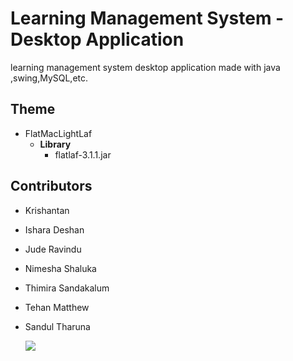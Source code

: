 # Learning Management System - Desktop Application

learning management system desktop application made with java ,swing,MySQL,etc.

## Theme 
- FlatMacLightLaf
  - **Library**
    - flatlaf-3.1.1.jar  

## Contributors
- Krishantan
- Ishara Deshan
- Jude Ravindu
- Nimesha Shaluka
- Thimira Sandakalum
- Tehan Matthew
- Sandul Tharuna
  
  <a href="https://github.com/group-project-codespace/lms_desktop_group_project/graphs/contributors">
  <img src="https://contrib.rocks/image?repo=group-project-codespace/lms_desktop_group_project" />
</a>
